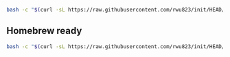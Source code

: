 ```sh
bash -c "$(curl -sL https://raw.githubusercontent.com/rwu823/init/HEAD/mac.sh)"
```

## Homebrew ready

```sh
bash -c "$(curl -sL https://raw.githubusercontent.com/rwu823/init/HEAD/mac-brew-install.sh)"
```


